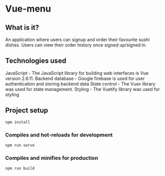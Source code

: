 # Vue-menu

## What is it?

An application where users can signup and order their favourite sushi dishes. Users can view their order history once signed up/signed in.

## Technologies used

JavaScript - The JavaScript library for building web interfaces is Vue version 2.6.11.
Backend database - Google firebase is used for user authentication and storing backend data
State control - The Vuex library was used for state management.
Styling - The Vuetify library was used for styling

## Project setup

```
npm install
```

### Compiles and hot-reloads for development
```
npm run serve
```

### Compiles and minifies for production
```
npm run build
